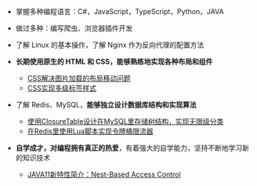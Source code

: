 - 掌握多种编程语言：C#，JavaScript，TypeScript，Python，JAVA
  
- 做过多种：编写爬虫、浏览器插件开发

- 了解 Linux 的基本操作，了解 Nginx 作为反向代理的配置方法

- **长期使用原生的 HTML 和 CSS，能够熟练地实现各种布局和组件**
  - [CSS解决图片加载的布局移动问题](https://blog.kaciras.com/article/15/preventing-content-reflow-from-lazy-loaded-images-by-pure-css)
  - [CSS实现多级标签样式](https://blog.kaciras.com/article/5/implement-multi-level-label-styles-by-CSS)

- 了解 Redis、MySQL，**能够独立设计数据库结构和实现算法**
  - [使用ClosureTable设计在MySQL里存储树结构，实现无限级分类](https://blog.kaciras.com/article/6/store-tree-in-database)
  - [在Redis里使用Lua脚本实现令牌桶限流器](https://blog.kaciras.com/article/13/implement-token-bucket-with-redis-and-lua)
  
- **自学成才，对编程拥有真正的热爱**，有着强大的自学能力，坚持不断地学习新的知识技术
  - [JAVA11新特性简介：Nest-Based Access Control](https://blog.kaciras.com/article/9/Introduction-of-java11-feature-nest-based-access-control)
